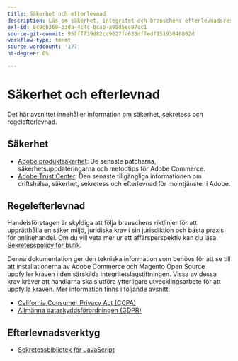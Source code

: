 ```yaml
---
title: Säkerhet och efterlevnad
description: Läs om säkerhet, integritet och branschens efterlevnadsresurser för ditt Adobe Commerce- eller Magento Open Source-projekt.
exl-id: 8c8cb369-33da-4c4c-bcab-a95d5ec97cc1
source-git-commit: 95ffff39d82cc9027fa633dffedf15193040802d
workflow-type: tm+mt
source-wordcount: '177'
ht-degree: 0%

---
```


# Säkerhet och efterlevnad

Det här avsnittet innehåller information om säkerhet, sekretess och regelefterlevnad.

## Säkerhet

- [Adobe produktsäkerhet](https://helpx.adobe.com/security.html): De senaste patcharna, säkerhetsuppdateringarna och metodtips för Adobe Commerce.
- [Adobe Trust Center](https://www.adobe.com/trust.html): Den senaste tillgängliga informationen om driftshälsa, säkerhet, sekretess och efterlevnad för molntjänster i Adobe.

## Regelefterlevnad

Handelsföretagen är skyldiga att följa branschens riktlinjer för att upprätthålla en säker miljö, juridiska krav i sin jurisdiktion och bästa praxis för onlinehandel. Om du vill veta mer ur ett affärsperspektiv kan du läsa [Sekretesspolicy för butik](https://experienceleague.adobe.com/docs/commerce-admin/start/compliance/privacy/privacy-policy.html).

Denna dokumentation ger den tekniska information som behövs för att se till att installationerna av Adobe Commerce och Magento Open Source uppfyller kraven i den särskilda integritetslagstiftningen. Vissa av dessa krav kräver att handlarna ska slutföra ytterligare utvecklingsarbete för att uppfylla kraven. Mer information finns i följande avsnitt:

- [California Consumer Privacy Act (CCPA)](privacy/ccpa.md)
- [Allmänna dataskyddsförordningen (GDPR)](privacy/gdpr.md)

## Efterlevnadsverktyg

- [Sekretessbibliotek för JavaScript](privacy/javascript-library.md)
